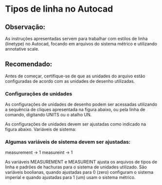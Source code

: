 # Tipos de linha no Autocad

## Observação:
As instruções apresentadas servem para trabalhar com estilos de linha (linetype) no Autocad, focando em arquivos do sistema métrico e utilizando annotative scale.

## Recomendado:

Antes de começar, certifique-se de que as unidades do arquivo estão configuradas de acordo com as unidades de desenho utilizadas.

### Configurações de unidades

As configurações de unidades de desenho podem ser acessadas utilizando a sequência de cliques apresentada na figura abaixo, ou pela linha de comando, digitando UNITS ou o atalho UN.



As configurações de unidades devem ser ajustadas como indicado na figura abaixo.
Variáveis de sistema:

### Algumas variáveis de sistema devem ser ajustadas:

measurement → 1
measureint → 1



As variáveis MEASUREMENT e MEASUREINT ajusta os arquivos de tipos de linha e padrões de hachuras para o sistema de unidades utilizado. São variáveis boolianas, quando ajustadas para 0 (zero) configuram o sistema imperial e quando ajustadas para 1 (um) usam o sistema métrico.